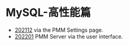 # MySQL-高性能篇
- [202112](configure.md) via the PMM Settings page.
- [202201](upgrade.md) PMM Server via the user interface.